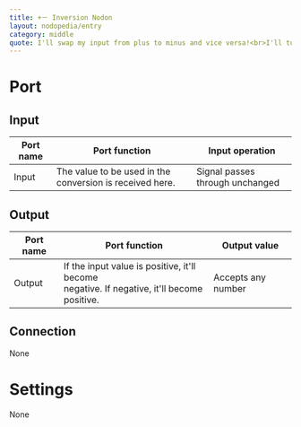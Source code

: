 ```yaml
---
title: +－ Inversion Nodon
layout: nodopedia/entry
category: middle
quote: I'll swap my input from plus to minus and vice versa!<br>I'll turn your world upside down!
---
```


# Port
## Input
<div class="table-wrapper"><table><thead><tr><th>Port name</th><th>Port function</th><th>Input operation</th></tr></thead><tbody><tr><td>Input</td><td>The value to be used in the conversion is received here.</td><td>Signal passes through unchanged</td></tr></tbody></table></div>

## Output
<div class="table-wrapper"><table><thead><tr><th>Port name</th><th>Port function</th><th>Output value</th></tr></thead><tbody><tr><td>Output</td><td>If the input value is positive, it'll become<br>negative. If negative, it'll become positive.</td><td>Accepts any number</td></tr></tbody></table></div>

## Connection
None

# Settings
None